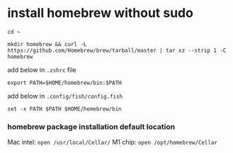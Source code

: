 # install homebrew without sudo

```
cd ~

mkdir homebrew && curl -L https://github.com/Homebrew/brew/tarball/master | tar xz --strip 1 -C homebrew
```

add below in `.zshrc` file

```
export PATH=$HOME/homebrew/bin:$PATH
```

add below in `.config/fish/config.fish`

```
set -x PATH $PATH $HOME/homebrew/bin
```

### homebrew package installation default location
Mac intel: `open /usr/local/Cellar/`
M1 chip: `open /opt/homebrew/Cellar`
